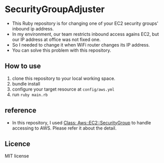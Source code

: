# SecurityGroupAdjuster
- This Ruby repository is for changing one of your EC2 security groups' inbound ip address.
- In my environment, our team restricts inbound access agains EC2, but our IP address at office was not fixed one.
- So I needed to change it when WiFi router changes its IP address.
- You can solve this problem with this repository.

## How to use
1. clone this repository to your local working space.
2. bundle install
3. configure your target resource at `config/aws.yml`
4. run `ruby main.rb`

## reference
- In this repository, I used [Class: Aws::EC2::SecurityGroup](https://docs.aws.amazon.com/sdkforruby/api/Aws/EC2/SecurityGroup.html) to handle accessing to AWS. Please refer it about the detail.

## Licence
MIT license
